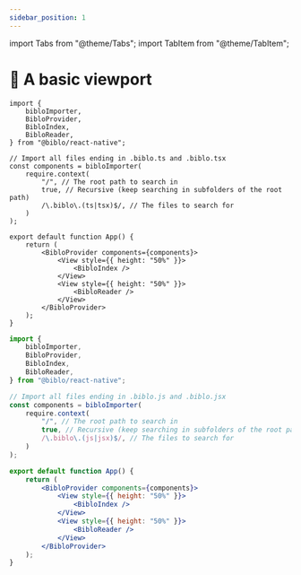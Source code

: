 ```yaml
---
sidebar_position: 1
---
```


import Tabs from "@theme/Tabs";
import TabItem from "@theme/TabItem";

# 🌱 A basic viewport

<Tabs groupId="language">
<TabItem value="npm" label="TypeScript" default>

```tsx
import {
    bibloImporter,
    BibloProvider,
    BibloIndex,
    BibloReader,
} from "@biblo/react-native";

// Import all files ending in .biblo.ts and .biblo.tsx
const components = bibloImporter(
    require.context(
        "/", // The root path to search in
        true, // Recursive (keep searching in subfolders of the root path)
        /\.biblo\.(ts|tsx)$/, // The files to search for
    )
);

export default function App() {
    return (
        <BibloProvider components={components}>
            <View style={{ height: "50%" }}>
                <BibloIndex />
            </View>
            <View style={{ height: "50%" }}>
                <BibloReader />
            </View>
        </BibloProvider>
    );
}
```

</TabItem>
<TabItem value="yarn" label="JavaScript">

```jsx
import {
    bibloImporter,
    BibloProvider,
    BibloIndex,
    BibloReader,
} from "@biblo/react-native";

// Import all files ending in .biblo.js and .biblo.jsx
const components = bibloImporter(
    require.context(
        "/", // The root path to search in
        true, // Recursive (keep searching in subfolders of the root path)
        /\.biblo\.(js|jsx)$/, // The files to search for
    )
);

export default function App() {
    return (
        <BibloProvider components={components}>
            <View style={{ height: "50%" }}>
                <BibloIndex />
            </View>
            <View style={{ height: "50%" }}>
                <BibloReader />
            </View>
        </BibloProvider>
    );
}
```

</TabItem>
</Tabs>
